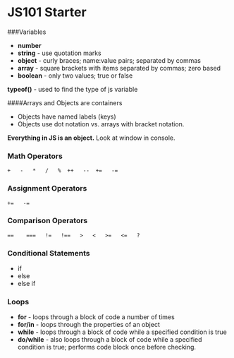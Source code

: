 # JS101 Starter

###Variables
* __number__
* __string__ - use quotation marks
* __object__ - curly braces; name:value pairs; separated by commas
* __array__ - square brackets with items separated by commas; zero based
* __boolean__ - only two values; true or false

__typeof()__ - used to find the type of js variable

####Arrays and Objects are containers
* Objects have named labels (keys)
* Objects use dot notation vs. arrays with bracket notation. 

__Everything in JS is an object.__ Look at window in console.

### Math Operators
```
+   -   *   /   %  ++   --  +=   -=
```

### Assignment Operators
```
+=   -=
```

### Comparison Operators
```
==    ===   !=   !==   >   <   >=   <=   ?
```

### Conditional Statements
* if
* else
* else if

### Loops
* __for__ - loops through a block of code a number of times
* __for/in__ - loops through the properties of an object
* __while__ - loops through a block of code while a specified condition is true
* __do/while__ - also loops through a block of code while a specified condition is true; performs code block once before checking.


